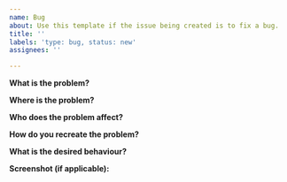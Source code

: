 ```yaml
---
name: Bug
about: Use this template if the issue being created is to fix a bug.
title: ''
labels: 'type: bug, status: new'
assignees: ''

---
```


**What is the problem?**

**Where is the problem?**

**Who does the problem affect?**

**How do you recreate the problem?**

**What is the desired behaviour?**

**Screenshot (if applicable):**

